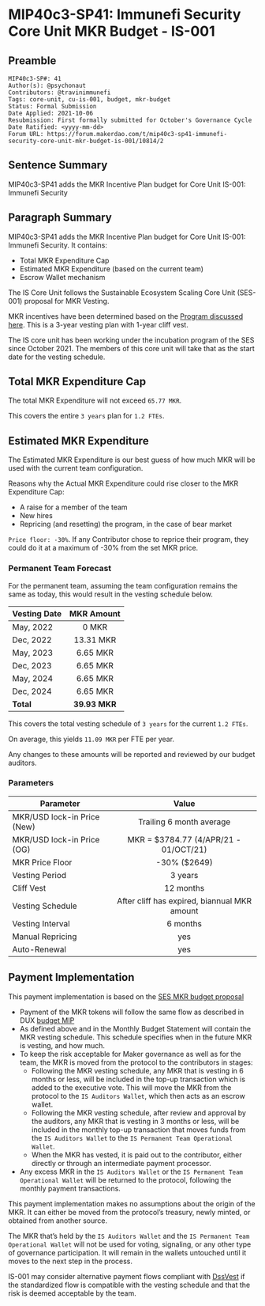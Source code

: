 # MIP40c3-SP41: Immunefi Security Core Unit MKR Budget - IS-001

## Preamble

```
MIP40c3-SP#: 41
Author(s): @psychonaut
Contributors: @travinimmunefi
Tags: core-unit, cu-is-001, budget, mkr-budget
Status: Formal Submission
Date Applied: 2021-10-06
Resubmission: First formally submitted for October's Governance Cycle
Date Ratified: <yyyy-mm-dd>
Forum URL: https://forum.makerdao.com/t/mip40c3-sp41-immunefi-security-core-unit-mkr-budget-is-001/10814/2
```

## Sentence Summary

MIP40c3-SP41 adds the MKR Incentive Plan budget for Core Unit IS-001: Immunefi Security

## Paragraph Summary

MIP40c3-SP41 adds the MKR Incentive Plan budget for Core Unit IS-001: Immunefi Security. It contains:

- Total MKR Expenditure Cap
- Estimated MKR Expenditure (based on the current team)
- Escrow Wallet mechanism

The IS Core Unit follows the Sustainable Ecosystem Scaling Core Unit (SES-001) proposal for MKR Vesting.

MKR incentives have been determined based on the [Program discussed here](https://forum.makerdao.com/t/pre-mip-discussion-an-alternative-mkr-compensation-plan/8000). This is a 3-year vesting plan with 1-year cliff vest.

The IS core unit has been working under the incubation program of the SES since October 2021. The members of this core unit will take that as the start date for the vesting schedule.

## Total MKR Expenditure Cap

The total MKR Expenditure will not exceed `65.77 MKR`.

This covers the entire `3 years` plan for `1.2 FTEs`.

## Estimated MKR Expenditure

The Estimated MKR Expenditure is our best guess of how much MKR will be used with the current team configuration.

Reasons why the Actual MKR Expenditure could rise closer to the MKR Expenditure Cap:

- A raise for a member of the team
- New hires
- Repricing (and resetting) the program, in the case of bear market

`Price floor: -30%`. If any Contributor chose to reprice their program, they could do it at a maximum of -30% from the set MKR price.

### Permanent Team Forecast

For the permanent team, assuming the team configuration remains the same as today, this would result in the vesting schedule below.

|    Vesting Date      | MKR Amount |
|---------------|:-----:|
| May, 2022 |   0 MKR  |
| Dec, 2022 |   13.31 MKR  |
| May, 2023 |   6.65 MKR  |
| Dec, 2023 |  6.65 MKR  |
| May, 2024 |   6.65 MKR  |
| Dec, 2024 |   6.65 MKR  |
| **Total** | **39.93 MKR**  |

This covers the total vesting schedule of `3 years` for the current `1.2 FTEs`.

On average, this yields `11.09 MKR` per FTE per year.

Any changes to these amounts will be reported and reviewed by our budget auditors.

### Parameters

|    Parameter      | Value |
|---------------|:-----:|
| MKR/USD lock-in Price (New) |   Trailing 6 month average   |
| MKR/USD lock-in Price (OG) |   MKR = $3784.77 (4/APR/21 - 01/OCT/21)  |
| MKR Price Floor |   -30% ($2649)  |
| Vesting Period |   3 years  |
| Cliff Vest |  12 months  |
| Vesting Schedule |   After cliff has expired, biannual MKR amount  |
| Vesting Interval | 6 months  |
| Manual Repricing | yes |
| Auto-Renewal | yes  |

## Payment Implementation

This payment implementation is based on the [SES MKR budget proposal](https://github.com/makerdao/mips/blob/master/MIP40/MIP40c3-Subproposals/MIP40c3-SP17.md)

- Payment of the MKR tokens will follow the same flow as described in DUX [budget MIP](https://github.com/makerdao/mips/blob/master/MIP40/MIP40c3-Subproposals/MIP40c3-SP1.md)
- As defined above and in the Monthly Budget Statement will contain the MKR vesting schedule. This schedule specifies when in the future MKR is vesting, and how much.
- To keep the risk acceptable for Maker governance as well as for the team, the MKR is moved from the protocol to the contributors in stages:
  - Following the MKR vesting schedule, any MKR that is vesting in 6 months or less, will be included in the top-up transaction which is added to the executive vote. This will move the MKR from the protocol to the `IS Auditors Wallet`, which then acts as an escrow wallet.
  - Following the MKR vesting schedule, after review and approval by the auditors, any MKR that is vesting in 3 months or less, will be included in the monthly top-up transaction that moves funds from the `IS Auditors Wallet` to the `IS Permanent Team Operational Wallet`.
  - When the MKR has vested, it is paid out to the contributor, either directly or through an intermediate payment processor.
- Any excess MKR in the `IS Auditors Wallet` or the `IS Permanent Team Operational Wallet` will be returned to the protocol, following the monthly payment transactions.

This payment implementation makes no assumptions about the origin of the MKR. It can either be moved from the protocol’s treasury, newly minted, or obtained from another source.

The MKR that’s held by the `IS Auditors Wallet` and the `IS Permanent Team Operational Wallet` will not be used for voting, signaling, or any other type of governance participation. It will remain in the wallets untouched until it moves to the next step in the process.

IS-001 may consider alternative payment flows compliant with [DssVest](https://github.com/makerdao/mips/blob/master/MIP54/MIP54.md) if the standardized flow is compatible with the vesting schedule and that the risk is deemed acceptable by the team.